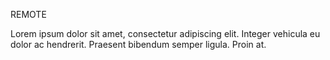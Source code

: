 REMOTE

Lorem ipsum dolor sit amet, consectetur adipiscing elit. Integer vehicula eu dolor ac hendrerit. Praesent bibendum semper ligula. Proin at.


